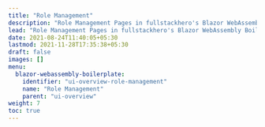 ```yaml
---
title: "Role Management"
description: "Role Management Pages in fullstackhero's Blazor WebAssembly Boilerplate."
lead: "Role Management Pages in fullstackhero's Blazor WebAssembly Boilerplate."
date: 2021-08-24T11:40:05+05:30
lastmod: 2021-11-28T17:35:38+05:30
draft: false
images: []
menu:
  blazor-webassembly-boilerplate:
    identifier: "ui-overview-role-management"
    name: "Role Management"
    parent: "ui-overview"
weight: 7
toc: true
---
```



